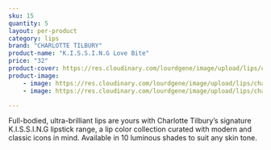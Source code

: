```yaml
---
sku: 15
quantity: 5
layout: per-product
category: lips
brand: "CHARLOTTE TILBURY"
product-name: "K.I.S.S.I.N.G Love Bite"
price: "32"
product-cover: https://res.cloudinary.com/lourdgene/image/upload/lips/charlotte-luxury-lipstick/love-bite.jpg
product-image:
    - image: https://res.cloudinary.com/lourdgene/image/upload/lips/charlotte-luxury-lipstick/love-bite.jpg
    - image: https://res.cloudinary.com/lourdgene/image/upload/lips/charlotte-luxury-lipstick/love-bite-shade.jpg

---
```

Full-bodied, ultra-brilliant lips are yours with Charlotte Tilbury’s signature K.I.S.S.I.N.G lipstick range, a lip color collection curated with modern and classic icons in mind. Available in 10 luminous shades to suit any skin tone.

